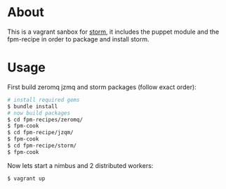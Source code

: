 # About
This is a vagrant sanbox for [storm](https://github.com/nathanmarz/storm), it includes the puppet module and the fpm-recipe in order to package and install storm.

# Usage

First build zeromq jzmq and storm packages (follow exact order):

```bash 
# install required gems
$ bundle install
# now build packages
$ cd fpm-recipes/zeromq/
$ fpm-cook
$ cd fpm-recipe/jzqm/
$ fpm-cook
$ cd fpm-recipe/storm/
$ fpm-cook
```

Now lets start a nimbus and 2 distributed workers:

```bash 
$ vagrant up
```


